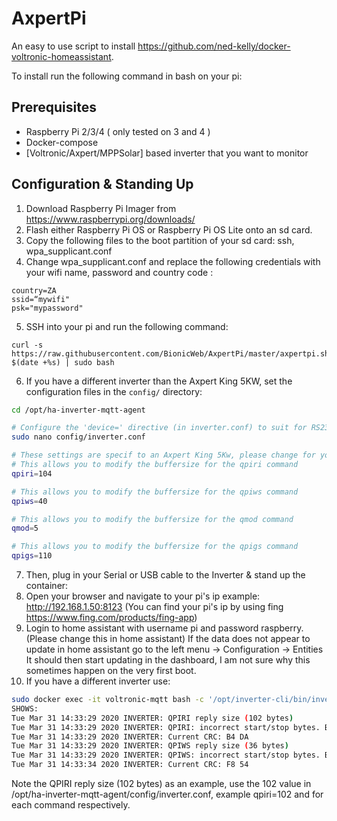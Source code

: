 # AxpertPi

An easy to use script to install https://github.com/ned-kelly/docker-voltronic-homeassistant.

To install run the following command in bash on your pi:

## Prerequisites

- Raspberry Pi 2/3/4 ( only tested on 3 and 4 )
- Docker-compose
- [Voltronic/Axpert/MPPSolar] based inverter that you want to monitor

## Configuration & Standing Up

1. Download Raspberry Pi Imager from https://www.raspberrypi.org/downloads/
2. Flash either Raspberry Pi OS or Raspberry Pi OS Lite onto an sd card.
3. Copy the following files to the boot partition of your sd card: ssh, wpa_supplicant.conf
4. Change wpa_supplicant.conf and replace the following credentials with your wifi name, password and country code :
```
country=ZA
ssid=“mywifi"
psk="mypassword"
```

5. SSH into your pi and run the following command:
```
curl -s https://raw.githubusercontent.com/BionicWeb/AxpertPi/master/axpertpi.sh?$(date +%s) | sudo bash
```

6. If you have a different inverter than the Axpert King 5KW, set the configuration files in the `config/` directory:

```bash
cd /opt/ha-inverter-mqtt-agent

# Configure the 'device=' directive (in inverter.conf) to suit for RS232 or USB.. 
sudo nano config/inverter.conf

# These settings are specif to an Axpert King 5Kw, please change for your inverter if different. See Point 10 below.
# This allows you to modify the buffersize for the qpiri command
qpiri=104

# This allows you to modify the buffersize for the qpiws command
qpiws=40

# This allows you to modify the buffersize for the qmod command
qmod=5

# This allows you to modify the buffersize for the qpigs command
qpigs=110
```

7. Then, plug in your Serial or USB cable to the Inverter & stand up the container:
8. Open your browser and navigate to your pi's ip example: http://192.168.1.50:8123 (You can find your pi's ip by using fing https://www.fing.com/products/fing-app)
9. Login to home assistant with username pi and password raspberry. (Please change this in home assistant)
   If the data does not appear to update in home assistant go to the left menu -> Configuration -> Entities
   It should then start updating in the dashboard, I am not sure why this sometimes happen on the very first boot.
10. If you have a different inverter use:
```bash
sudo docker exec -it voltronic-mqtt bash -c '/opt/inverter-cli/bin/inverter_poller -d -1'
SHOWS:
Tue Mar 31 14:33:29 2020 INVERTER: QPIRI reply size (102 bytes)
Tue Mar 31 14:33:29 2020 INVERTER: QPIRI: incorrect start/stop bytes. Buffer: (230.0 …
Tue Mar 31 14:33:29 2020 INVERTER: Current CRC: B4 DA
Tue Mar 31 14:33:29 2020 INVERTER: QPIWS reply size (36 bytes)
Tue Mar 31 14:33:29 2020 INVERTER: QPIWS: incorrect start/stop bytes. Buffer: (…
Tue Mar 31 14:33:34 2020 INVERTER: Current CRC: F8 54
```
Note the QPIRI reply size (102 bytes) as an example, use the 102 value in /opt/ha-inverter-mqtt-agent/config/inverter.conf, example qpiri=102 and for each command respectively.
